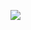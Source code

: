 ![](https://user-images.githubusercontent.com/29763402/57287381-b46ed800-70b7-11e9-81e3-e4606e1d3cd3.png)
